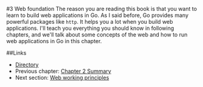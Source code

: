 #3 Web foundation
The reason you are reading this book is that you want to learn to build web applications in Go. As I said before, Go provides many powerful packages like `http`. It helps you a lot when you build web applications. I'll teach you everything you should know in following chapters, and we'll talk about some concepts of the web and how to run web applications in Go in this chapter.

##Links
- [Directory](preface.md)
- Previous chapter: [Chapter 2 Summary](02.8.md)
- Next section: [Web working principles](03.1.md)

